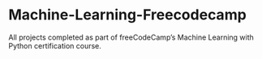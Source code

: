 # Machine-Learning-Freecodecamp
All projects completed as part of freeCodeCamp’s Machine Learning with Python certification course.
